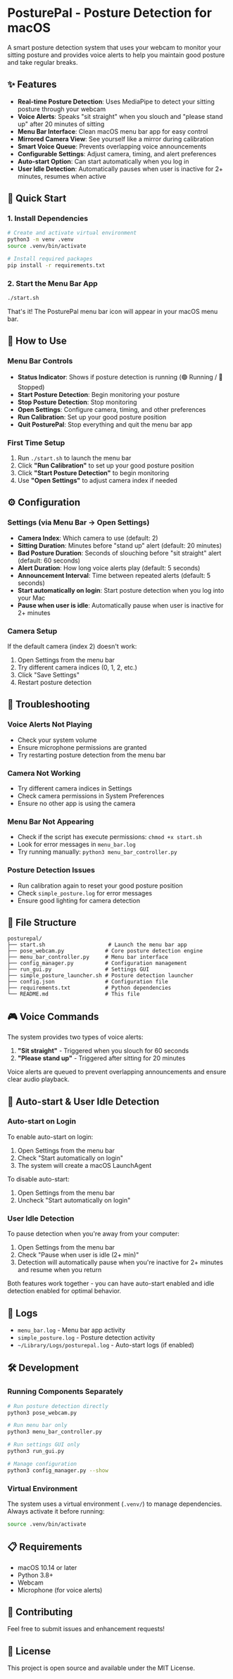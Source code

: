 # PosturePal - Posture Detection for macOS

A smart posture detection system that uses your webcam to monitor your sitting posture and provides voice alerts to help you maintain good posture and take regular breaks.

## ✨ Features

- **Real-time Posture Detection**: Uses MediaPipe to detect your sitting posture through your webcam
- **Voice Alerts**: Speaks "sit straight" when you slouch and "please stand up" after 20 minutes of sitting
- **Menu Bar Interface**: Clean macOS menu bar app for easy control
- **Mirrored Camera View**: See yourself like a mirror during calibration
- **Smart Voice Queue**: Prevents overlapping voice announcements
- **Configurable Settings**: Adjust camera, timing, and alert preferences
- **Auto-start Option**: Can start automatically when you log in
- **User Idle Detection**: Automatically pauses when user is inactive for 2+ minutes, resumes when active

## 🚀 Quick Start

### 1. Install Dependencies
```bash
# Create and activate virtual environment
python3 -m venv .venv
source .venv/bin/activate

# Install required packages
pip install -r requirements.txt
```

### 2. Start the Menu Bar App
```bash
./start.sh
```

That's it! The PosturePal menu bar icon will appear in your macOS menu bar.

## 🎯 How to Use

### Menu Bar Controls
- **Status Indicator**: Shows if posture detection is running (🟢 Running / 🔴 Stopped)
- **Start Posture Detection**: Begin monitoring your posture
- **Stop Posture Detection**: Stop monitoring
- **Open Settings**: Configure camera, timing, and other preferences
- **Run Calibration**: Set up your good posture position
- **Quit PosturePal**: Stop everything and quit the menu bar app

### First Time Setup
1. Run `./start.sh` to launch the menu bar
2. Click **"Run Calibration"** to set up your good posture position
3. Click **"Start Posture Detection"** to begin monitoring
4. Use **"Open Settings"** to adjust camera index if needed

## ⚙️ Configuration

### Settings (via Menu Bar → Open Settings)
- **Camera Index**: Which camera to use (default: 2)
- **Sitting Duration**: Minutes before "stand up" alert (default: 20 minutes)
- **Bad Posture Duration**: Seconds of slouching before "sit straight" alert (default: 60 seconds)
- **Alert Duration**: How long voice alerts play (default: 5 seconds)
- **Announcement Interval**: Time between repeated alerts (default: 5 seconds)
- **Start automatically on login**: Start posture detection when you log into your Mac
- **Pause when user is idle**: Automatically pause when user is inactive for 2+ minutes

### Camera Setup
If the default camera (index 2) doesn't work:
1. Open Settings from the menu bar
2. Try different camera indices (0, 1, 2, etc.)
3. Click "Save Settings"
4. Restart posture detection

## 🔧 Troubleshooting

### Voice Alerts Not Playing
- Check your system volume
- Ensure microphone permissions are granted
- Try restarting posture detection from the menu bar

### Camera Not Working
- Try different camera indices in Settings
- Check camera permissions in System Preferences
- Ensure no other app is using the camera

### Menu Bar Not Appearing
- Check if the script has execute permissions: `chmod +x start.sh`
- Look for error messages in `menu_bar.log`
- Try running manually: `python3 menu_bar_controller.py`

### Posture Detection Issues
- Run calibration again to reset your good posture position
- Check `simple_posture.log` for error messages
- Ensure good lighting for camera detection

## 📁 File Structure

```
posturepal/
├── start.sh                    # Launch the menu bar app
├── pose_webcam.py             # Core posture detection engine
├── menu_bar_controller.py     # Menu bar interface
├── config_manager.py          # Configuration management
├── run_gui.py                 # Settings GUI
├── simple_posture_launcher.sh # Posture detection launcher
├── config.json                # Configuration file
├── requirements.txt           # Python dependencies
└── README.md                  # This file
```

## 🎮 Voice Commands

The system provides two types of voice alerts:

1. **"Sit straight"** - Triggered when you slouch for 60 seconds
2. **"Please stand up"** - Triggered after sitting for 20 minutes

Voice alerts are queued to prevent overlapping announcements and ensure clear audio playback.

## 🔄 Auto-start & User Idle Detection

### Auto-start on Login
To enable auto-start on login:
1. Open Settings from the menu bar
2. Check "Start automatically on login"
3. The system will create a macOS LaunchAgent

To disable auto-start:
1. Open Settings from the menu bar
2. Uncheck "Start automatically on login"

### User Idle Detection
To pause detection when you're away from your computer:
1. Open Settings from the menu bar
2. Check "Pause when user is idle (2+ min)"
3. Detection will automatically pause when you're inactive for 2+ minutes and resume when you return

Both features work together - you can have auto-start enabled and idle detection enabled for optimal behavior.

## 📝 Logs

- `menu_bar.log` - Menu bar app activity
- `simple_posture.log` - Posture detection activity
- `~/Library/Logs/posturepal.log` - Auto-start logs (if enabled)

## 🛠️ Development

### Running Components Separately
```bash
# Run posture detection directly
python3 pose_webcam.py

# Run menu bar only
python3 menu_bar_controller.py

# Run settings GUI only
python3 run_gui.py

# Manage configuration
python3 config_manager.py --show
```

### Virtual Environment
The system uses a virtual environment (`.venv/`) to manage dependencies. Always activate it before running:
```bash
source .venv/bin/activate
```

## 📋 Requirements

- macOS 10.14 or later
- Python 3.8+
- Webcam
- Microphone (for voice alerts)

## 🤝 Contributing

Feel free to submit issues and enhancement requests!

## 📄 License

This project is open source and available under the MIT License.
 